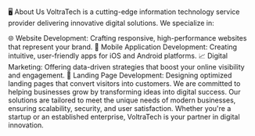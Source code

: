 🖥️ About Us
VoltraTech is a cutting-edge information technology service provider delivering innovative digital solutions. We specialize in:

🌐 Website Development: Crafting responsive, high-performance websites that represent your brand.
📱 Mobile Application Development: Creating intuitive, user-friendly apps for iOS and Android platforms.
📈 Digital Marketing: Offering data-driven strategies that boost your online visibility and engagement.
🎯 Landing Page Development: Designing optimized landing pages that convert visitors into customers.
We are committed to helping businesses grow by transforming ideas into digital success. Our solutions are tailored to meet the unique needs of modern businesses, ensuring scalability, security, and user satisfaction. Whether you're a startup or an established enterprise, VoltraTech is your partner in digital innovation.

